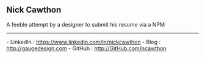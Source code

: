 ##  Nick Cawthon

A feeble attempt by a designer to submit his resume via a NPM

----------------------------------------------------

- LinkedIn : https://www.linkedin.com/in/nickcawthon
- Blog : http://gaugedesign.com
- GitHub : http://GitHub.com/ncawthon
